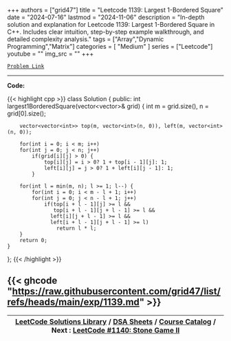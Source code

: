 
+++
authors = ["grid47"]
title = "Leetcode 1139: Largest 1-Bordered Square"
date = "2024-07-16"
lastmod = "2024-11-06"
description = "In-depth solution and explanation for Leetcode 1139: Largest 1-Bordered Square in C++. Includes clear intuition, step-by-step example walkthrough, and detailed complexity analysis."
tags = ["Array","Dynamic Programming","Matrix"]
categories = [
    "Medium"
]
series = ["Leetcode"]
youtube = ""
img_src = ""
+++



[`Problem Link`](https://leetcode.com/problems/largest-1-bordered-square/description/)

---
**Code:**

{{< highlight cpp >}}
class Solution {
public:
    int largest1BorderedSquare(vector<vector<int>>& grid) {
        int m = grid.size(), n = grid[0].size();
        
        vector<vector<int>> top(m, vector<int>(n, 0)), left(m, vector<int>(n, 0));
        
        for(int i = 0; i < m; i++)
        for(int j = 0; j < n; j++)
            if(grid[i][j] > 0) {
                top[i][j] = i > 0? 1 + top[i - 1][j]: 1;
                left[i][j] = j > 0? 1 + left[i][j - 1]: 1;
            }
        
        for(int l = min(m, n); l >= 1; l--) {
            for(int i = 0; i < m - l + 1; i++)
            for(int j = 0; j < n - l + 1; j++)
                if(top[i + l - 1][j] >= l &&
                   top[i + l - 1][j + l - 1] >= l &&
                  left[i][j + l - 1] >= l &&
                  left[i + l - 1][j + l - 1] >= l)
                    return l * l;
        }
        return 0;
    }
};
{{< /highlight >}}

{{< ghcode "https://raw.githubusercontent.com/grid47/list/refs/heads/main/exp/1139.md" >}}
---

| [LeetCode Solutions Library](https://grid47.xyz/leetcode/) / [DSA Sheets](https://grid47.xyz/sheets/) / [Course Catalog](https://grid47.xyz/courses/) / Next : [LeetCode #1140: Stone Game II](https://grid47.xyz/leetcode/solution-1140-stone-game-ii/) |
| --- |
